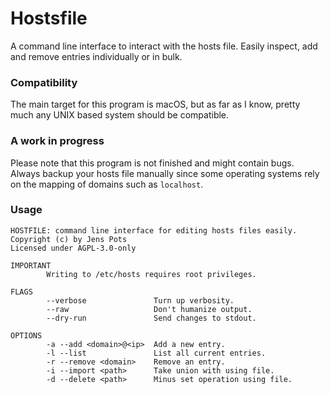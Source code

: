 # Hostsfile

A command line interface to interact with the hosts file. Easily inspect, add and remove entries individually or in bulk.

### Compatibility

The main target for this program is macOS, but as far as I know, pretty much any UNIX based system should be compatible.

### A work in progress

Please note that this program is not finished and might contain bugs. Always backup your hosts file manually since some operating systems rely on the mapping of domains such as `localhost`.

### Usage

```
HOSTFILE: command line interface for editing hosts files easily.
Copyright (c) by Jens Pots
Licensed under AGPL-3.0-only

IMPORTANT
        Writing to /etc/hosts requires root privileges.

FLAGS
        --verbose               Turn up verbosity.
        --raw                   Don't humanize output.
        --dry-run               Send changes to stdout.

OPTIONS
        -a --add <domain>@<ip>  Add a new entry.
        -l --list               List all current entries.
        -r --remove <domain>    Remove an entry.
        -i --import <path>      Take union with using file.
        -d --delete <path>      Minus set operation using file.
```
